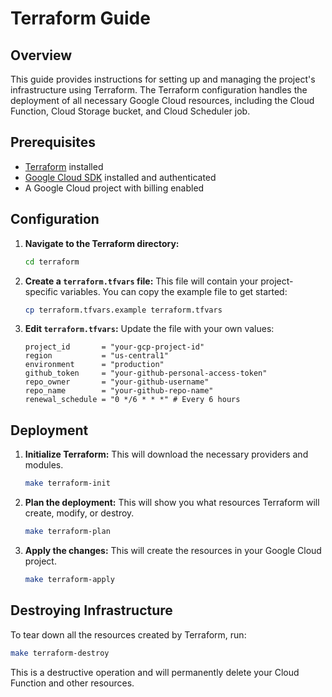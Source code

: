 # Terraform Guide

## Overview

This guide provides instructions for setting up and managing the project's infrastructure using Terraform. The Terraform configuration handles the deployment of all necessary Google Cloud resources, including the Cloud Function, Cloud Storage bucket, and Cloud Scheduler job.

## Prerequisites

- [Terraform](https://learn.hashicorp.com/tutorials/terraform/install-cli) installed
- [Google Cloud SDK](https://cloud.google.com/sdk/docs/install) installed and authenticated
- A Google Cloud project with billing enabled

## Configuration

1.  **Navigate to the Terraform directory:**
    ```bash
    cd terraform
    ```

2.  **Create a `terraform.tfvars` file:**
    This file will contain your project-specific variables. You can copy the example file to get started:
    ```bash
    cp terraform.tfvars.example terraform.tfvars
    ```

3.  **Edit `terraform.tfvars`:**
    Update the file with your own values:
    ```hcl
    project_id       = "your-gcp-project-id"
    region           = "us-central1"
    environment      = "production"
    github_token     = "your-github-personal-access-token"
    repo_owner       = "your-github-username"
    repo_name        = "your-github-repo-name"
    renewal_schedule = "0 */6 * * *" # Every 6 hours
    ```

## Deployment

1.  **Initialize Terraform:**
    This will download the necessary providers and modules.
    ```bash
    make terraform-init
    ```

2.  **Plan the deployment:**
    This will show you what resources Terraform will create, modify, or destroy.
    ```bash
    make terraform-plan
    ```

3.  **Apply the changes:**
    This will create the resources in your Google Cloud project.
    ```bash
    make terraform-apply
    ```

## Destroying Infrastructure

To tear down all the resources created by Terraform, run:
```bash
make terraform-destroy
```
This is a destructive operation and will permanently delete your Cloud Function and other resources.
